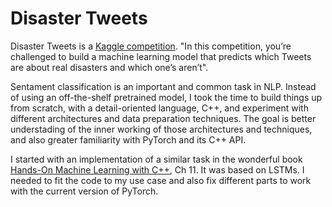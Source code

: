 # Disaster Tweets

Disaster Tweets is a [Kaggle competition](https://www.kaggle.com/competitions/nlp-getting-started). "In this competition, you’re challenged to build a machine learning model that predicts which Tweets are about real disasters and which one’s aren’t".

Sentament classification is an important and common task in NLP. Instead of using an off-the-shelf pretrained model, I took the time to build things up from scratch, with a detail-oriented language, C++, and experiment with different architectures and data preparation techniques. The goal is better understading of the inner working of those architectures and techniques, and also greater familiarity with PyTorch and its C++ API.

I started with an implementation of a similar task in the wonderful book [Hands-On Machine Learning with C++](https://www.packtpub.com/product/hands-on-machine-learning-with-c/9781789955330), Ch 11. It was based on LSTMs. I needed to fit the code to my use case and also fix different parts to work with the current version of PyTorch.
